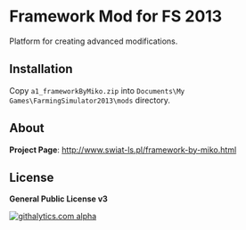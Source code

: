 # Framework Mod for FS 2013

Platform for creating advanced modifications.


## Installation

Copy `a1_frameworkByMiko.zip` into `Documents\My Games\FarmingSimulator2013\mods` directory.



## About

**Project Page**: http://www.swiat-ls.pl/framework-by-miko.html


## License

**General Public License v3**


[![githalytics.com alpha](https://cruel-carlota.pagodabox.com/3dd88de23b1e0e8d923eaa4a2ce6a3df "githalytics.com")](http://githalytics.com/mikoweb/LS2013_FrameworkByMiko)
